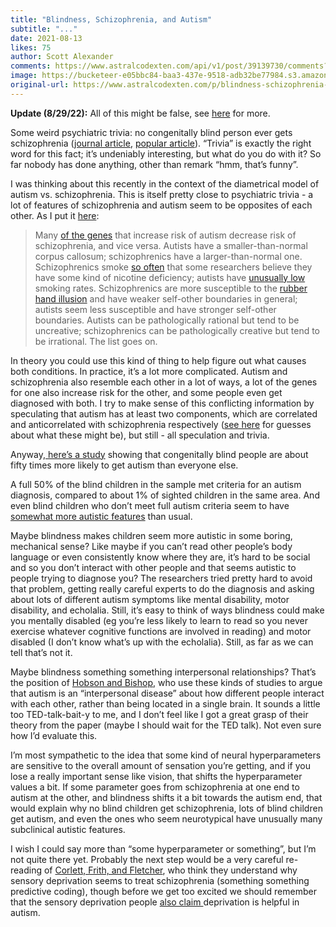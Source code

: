```yaml
---
title: "Blindness, Schizophrenia, and Autism"
subtitle: "..."
date: 2021-08-13
likes: 75
author: Scott Alexander
comments: https://www.astralcodexten.com/api/v1/post/39139730/comments?&all_comments=true
image: https://bucketeer-e05bbc84-baa3-437e-9518-adb32be77984.s3.amazonaws.com/public/images/981b81ca-518c-4cd7-8b7d-7679037313ab_500x320.jpeg
original-url: https://www.astralcodexten.com/p/blindness-schizophrenia-and-autism
---
```

**Update (8/29/22):** All of this might be false, see [here](https://www.lesswrong.com/posts/z9Syf3pGffpvHwfr4/i-m-mildly-skeptical-that-blindness-prevents-schizophrenia) for more.

Some weird psychiatric trivia: no congenitally blind person ever gets schizophrenia ([journal article](https://www.ncbi.nlm.nih.gov/pmc/articles/PMC4246684/), [popular article](https://www.psycom.net/blindness-and-schizophrenia/)). “Trivia” is exactly the right word for this fact; it’s undeniably interesting, but what do you do with it? So far nobody has done anything, other than remark “hmm, that’s funny”.

I was thinking about this recently in the context of the diametrical model of autism vs. schizophrenia. This is itself pretty close to psychiatric trivia - a lot of features of schizophrenia and autism seem to be opposites of each other. As I put it [here](https://slatestarcodex.com/2018/12/11/diametrical-model-of-autism-and-schizophrenia/):

> Many [of the genes](https://www.newscientist.com/article/dn18226-autism-and-schizophrenia-could-be-genetic-opposites/) that increase risk of autism decrease risk of schizophrenia, and vice versa. Autists have a smaller-than-normal corpus callosum; schizophrenics have a larger-than-normal one. Schizophrenics smoke [so often](https://slatestarcodex.com/2016/01/11/schizophrenia-no-smoking-gun/) that some researchers believe they have some kind of nicotine deficiency; autists have [unusually low](https://www.ncbi.nlm.nih.gov/pubmed/12860373) smoking rates. Schizophrenics are more susceptible to the [rubber hand illusion](https://www.psychologytoday.com/us/blog/the-imprinted-brain/201611/the-diametrics-personal-space-autism-vs-schizophrenia) and have weaker self-other boundaries in general; autists seem less susceptible and have stronger self-other boundaries. Autists can be pathologically rational but tend to be uncreative; schizophrenics can be pathologically creative but tend to be irrational. The list goes on. 

In theory you could use this kind of thing to help figure out what causes both conditions. In practice, it’s a lot more complicated. Autism and schizophrenia also resemble each other in a lot of ways, a lot of the genes for one also increase risk for the other, and some people even get diagnosed with both. I try to make sense of this conflicting information by speculating that autism has at least two components, which are correlated and anticorrelated with schizophrenia respectively ([see here](https://astralcodexten.substack.com/p/ontology-of-psychiatric-conditions-653) for guesses about what these might be), but still - all speculation and trivia.

Anyway,[ here’s a study](https://sci-hub.st/https://pubmed.ncbi.nlm.nih.gov/26408327/) showing that congenitally blind people are about fifty times more likely to get autism than everyone else. 

A full 50% of the blind children in the sample met criteria for an autism diagnosis, compared to about 1% of sighted children in the same area. And even blind children who don’t meet full autism criteria seem to have [somewhat more autistic features](https://www.ncbi.nlm.nih.gov/pmc/articles/PMC1693122/pdf/12639331.pdf) than usual.

Maybe blindness makes children seem more autistic in some boring, mechanical sense? Like maybe if you can’t read other people’s body language or even consistently know where they are, it’s hard to be social and so you don’t interact with other people and that seems autistic to people trying to diagnose you? The researchers tried pretty hard to avoid that problem, getting really careful experts to do the diagnosis and asking about lots of different autism symptoms like mental disability, motor disability, and echolalia. Still, it’s easy to think of ways blindness could make you mentally disabled (eg you’re less likely to learn to read so you never exercise whatever cognitive functions are involved in reading) and motor disabled (I don’t know what’s up with the echolalia). Still, as far as we can tell that’s not it.

Maybe blindness something something interpersonal relationships? That’s the position of [Hobson and Bishop](https://www.ncbi.nlm.nih.gov/pmc/articles/PMC1693122/pdf/12639331.pdf), who use these kinds of studies to argue that autism is an “interpersonal disease” about how different people interact with each other, rather than being located in a single brain. It sounds a little too TED-talk-bait-y to me, and I don’t feel like I got a great grasp of their theory from the paper (maybe I should wait for the TED talk). Not even sure how I’d evaluate this.

I’m most sympathetic to the idea that some kind of neural hyperparameters are sensitive to the overall amount of sensation you’re getting, and if you lose a really important sense like vision, that shifts the hyperparameter values a bit. If some parameter goes from schizophrenia at one end to autism at the other, and blindness shifts it a bit towards the autism end, that would explain why no blind children get schizophrenia, lots of blind children get autism, and even the ones who seem neurotypical have unusually many subclinical autistic features.

I wish I could say more than “some hyperparameter or something”, but I’m not quite there yet. Probably the next step would be a very careful re-reading of [Corlett, Frith, and Fletcher](https://www.ncbi.nlm.nih.gov/pmc/articles/PMC2755113/), who think they understand why sensory deprivation seems to treat schizophrenia (something something predictive coding), though before we get too excited we should remember that the sensory deprivation people [also claim ](https://blog.theautismsite.greatergood.com/float-therapy/)deprivation is helpful in autism.
